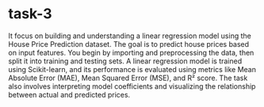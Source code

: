 # task-3
It focus on building and understanding a linear regression model using the House Price Prediction dataset. The goal is to predict house prices based on input features. You begin by importing and preprocessing the data, then split it into training and testing sets. A linear regression model is trained using Scikit-learn, and its performance is evaluated using metrics like Mean Absolute Error (MAE), Mean Squared Error (MSE), and R² score. The task also involves interpreting model coefficients and visualizing the relationship between actual and predicted prices.
